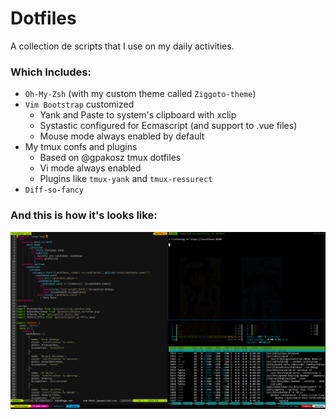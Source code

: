 
# Dotfiles
A collection de scripts that I use on my daily activities.
  
### Which Includes:
  
  - `Oh-My-Zsh` (with my custom theme called `Ziggoto-theme`)
  - `Vim Bootstrap` customized
	  - Yank and Paste to system's clipboard with xclip
	  - Systastic configured for Ecmascript (and support to .vue files)
	  - Mouse mode always enabled by default
  - My tmux confs and plugins
	  - Based on @gpakosz tmux dotfiles
	  - Vi mode always enabled
	  - Plugins like `tmux-yank` and `tmux-ressurect`
  - `Diff-so-fancy`

### And this is how it's looks like:
  
![demo](demo.png)
